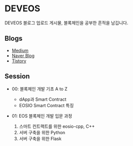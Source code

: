 # DEVEOS

DEVEOS 블로그 업로드 게시물, 블록체인을 공부한 흔적을 남깁니다.

## Blogs

- [Medium](https://medium.com/@eos_dev)
- [Naver Blog](https://blog.naver.com/deveos)
- [Tistory](https://deveos.tistory.com/)




## Session

- 00: 블록체인 개발 기초 A to Z
  - dApp과 Smart Contract
  - EOSIO Smart Contract 특징

- 01: EOS 블록체인 개발 입문 과정
  1. 스마트 컨트랙트를 위한 eosio-cpp, C++
  2. 서버 구축을 위한 Python
  3. 서버 구축을 위한 Flask
  
